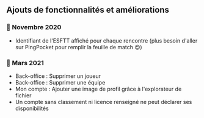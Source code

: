 ## Ajouts de fonctionnalités et améliorations

### 📅 Novembre 2020
* Identifiant de l'ESFTT affiché pour chaque rencontre (plus besoin d'aller sur PingPocket pour remplir la feuille de match 😉)

### 📅 Mars 2021
* Back-office : Supprimer un joueur
* Back-office : Supprimer une équipe
* Mon compte : Ajouter une image de profil grâce à l'explorateur de fichier
* Un compte sans classement ni licence renseigné ne peut déclarer ses disponibilités
